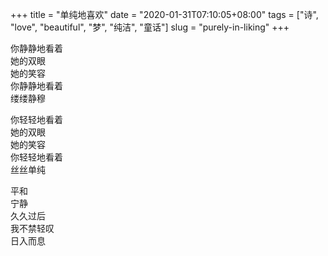 +++
title = "单纯地喜欢"
date = "2020-01-31T07:10:05+08:00"
tags = ["诗", "love", "beautiful", "梦", "纯洁", "童话"]
slug = "purely-in-liking"
+++

你静静地看着  
她的双眼  
她的笑容  
你静静地看着  
缕缕静穆

你轻轻地看着  
她的双眼  
她的笑容  
你轻轻地看着  
丝丝单纯

平和  
宁静  
久久过后  
我不禁轻叹  
日入而息
